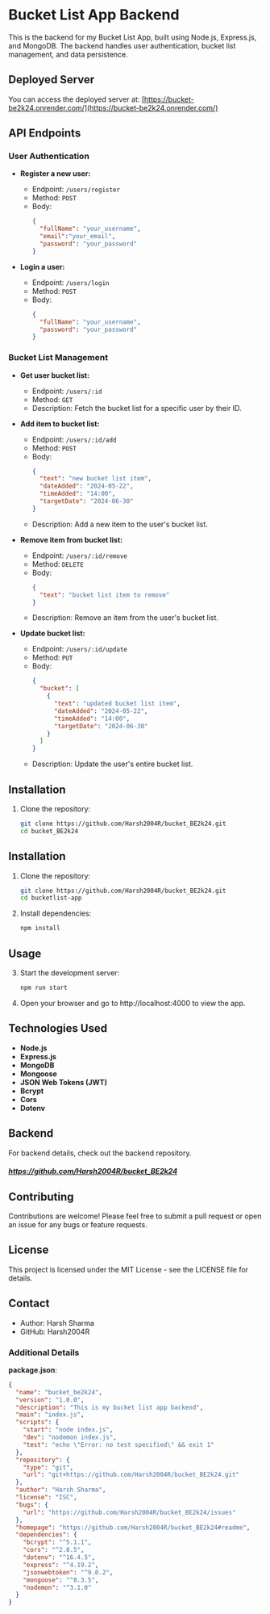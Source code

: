 # Bucket List App Backend

This is the backend for my Bucket List App, built using Node.js, Express.js, and MongoDB. The backend handles user authentication, bucket list management, and data persistence.

## Deployed Server

You can access the deployed server at: [https://bucket-be2k24.onrender.com/](https://bucket-be2k24.onrender.com/)

## API Endpoints

### User Authentication

- **Register a new user:**
  - Endpoint: `/users/register`
  - Method: `POST`
  - Body:
    ```json
    {
      "fullName": "your_username",
      "email":"your_email",
      "password": "your_password"
    }
    ```

- **Login a user:**
  - Endpoint: `/users/login`
  - Method: `POST`
  - Body:
    ```json
    {
      "fullName": "your_username",
      "password": "your_password"
    }
    ```

### Bucket List Management

- **Get user bucket list:**
  - Endpoint: `/users/:id`
  - Method: `GET`
  - Description: Fetch the bucket list for a specific user by their ID.

- **Add item to bucket list:**
  - Endpoint: `/users/:id/add`
  - Method: `POST`
  - Body:
    ```json
    {
      "text": "new bucket list item",
      "dateAdded": "2024-05-22",
      "timeAdded": "14:00",
      "targetDate": "2024-06-30"
    }
    ```
  - Description: Add a new item to the user's bucket list.

- **Remove item from bucket list:**
  - Endpoint: `/users/:id/remove`
  - Method: `DELETE`
  - Body:
    ```json
    {
      "text": "bucket list item to remove"
    }
    ```
  - Description: Remove an item from the user's bucket list.

- **Update bucket list:**
  - Endpoint: `/users/:id/update`
  - Method: `PUT`
  - Body:
    ```json
    {
      "bucket": [
        {
          "text": "updated bucket list item",
          "dateAdded": "2024-05-22",
          "timeAdded": "14:00",
          "targetDate": "2024-06-30"
        }
      ]
    }
    ```
  - Description: Update the user's entire bucket list.

## Installation

1. Clone the repository:
   ```bash
   git clone https://github.com/Harsh2004R/bucket_BE2k24.git
   cd bucket_BE2k24

## Installation

1. Clone the repository:

   ```bash
   git clone https://github.com/Harsh2004R/bucket_BE2k24.git
   cd bucketlist-app


2. Install dependencies:
    ```bash
    npm install

## Usage
3. Start the development server:

    ```bash
   npm run start

4. Open your browser and go to http://localhost:4000 to view the app.

## Technologies Used

- **Node.js**
- **Express.js**
- **MongoDB**
- **Mongoose**
- **JSON Web Tokens (JWT)**
- **Bcrypt**
- **Cors**
- **Dotenv**


## Backend
For backend details, check out the backend repository.
##### https://github.com/Harsh2004R/bucket_BE2k24

## Contributing
Contributions are welcome! Please feel free to submit a pull request or open an issue for any bugs or feature requests.

## License
This project is licensed under the MIT License - see the LICENSE file for details.

## Contact

- Author: Harsh Sharma
- GitHub: Harsh2004R


### Additional Details

**package.json**:
```json
{
  "name": "bucket_be2k24",
  "version": "1.0.0",
  "description": "This is my bucket list app backend",
  "main": "index.js",
  "scripts": {
    "start": "node index.js",
    "dev": "nodemon index.js",
    "test": "echo \"Error: no test specified\" && exit 1"
  },
  "repository": {
    "type": "git",
    "url": "git+https://github.com/Harsh2004R/bucket_BE2k24.git"
  },
  "author": "Harsh Sharma",
  "license": "ISC",
  "bugs": {
    "url": "https://github.com/Harsh2004R/bucket_BE2k24/issues"
  },
  "homepage": "https://github.com/Harsh2004R/bucket_BE2k24#readme",
  "dependencies": {
    "bcrypt": "^5.1.1",
    "cors": "^2.8.5",
    "dotenv": "^16.4.5",
    "express": "^4.19.2",
    "jsonwebtoken": "^9.0.2",
    "mongoose": "^8.3.5",
    "nodemon": "^3.1.0"
  }
}


